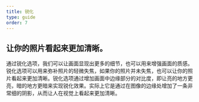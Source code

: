 ```yaml
---
title: 锐化
type: guide
order: 7
---
```


## 让你的照片看起来更加清晰。

通过锐化选项，我们可以让画面显现出更多的细节，也可以用来增强画面的质感。锐化选项可以用来弥补照片的轻微失焦，如果你的照片并未失焦，也可以让你的照片看起来更加清晰。锐化选项通过增加画面中边缘部分的对比度，即让亮的地方更亮，暗的地方更暗来实现锐化效果。实际上它是通过在图像的边缘处增加了一条非常细的阴影，从而让人在视觉上看起来更加清晰。
